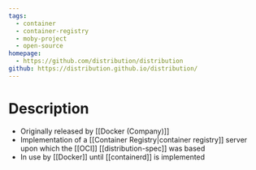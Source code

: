 ```yaml
---
tags:
  - container
  - container-registry
  - moby-project
  - open-source
homepage:
  - https://github.com/distribution/distribution
github: https://distribution.github.io/distribution/
---
```

# Description
- Originally released by [[Docker (Company)]]
- Implementation of a [[Container Registry|container registry]] server upon which the [[OCI]] [[distribution-spec]] was based
- In use by [[Docker]] until [[containerd]] is implemented